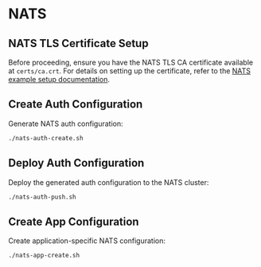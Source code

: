 # NATS

## NATS TLS Certificate Setup

Before proceeding, ensure you have the NATS TLS CA certificate available at `certs/ca.crt`.
For details on setting up the certificate, refer to the [NATS example setup documentation](https://github.com/heikkilamarko/azure-k3s-demo/tree/main/examples/nats).

## Create Auth Configuration

Generate NATS auth configuration:

```bash
./nats-auth-create.sh
```

## Deploy Auth Configuration

Deploy the generated auth configuration to the NATS cluster:

```bash
./nats-auth-push.sh
```

## Create App Configuration

Create application-specific NATS configuration:

```bash
./nats-app-create.sh
```
